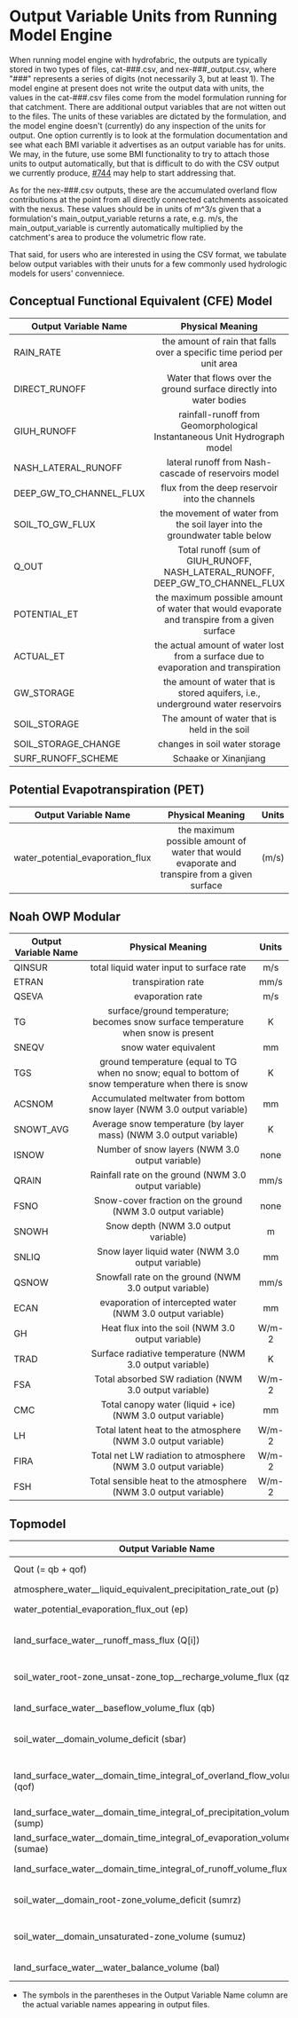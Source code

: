 # Output Variable Units from Running Model Engine

When running model engine with hydrofabric, the outputs are typically stored in two types of files, cat-###.csv, and nex-###_output.csv, where "###" represents a series of digits (not necessarily 3, but at least 1). The model engine at present does not write the output data with units, the values in the cat-###.csv files come from the model formulation running for that catchment. There are additional output variables that are not witten out to the files. The units of these variables are dictated by the formulation, and the model engine doesn't (currently) do any inspection of the units for output. One option currently is to look at the formulation documentation and see what each BMI variable it advertises as an output variable has for units. We may, in the future, use some BMI functionality to try to attach those units to output automatically, but that is difficult to do with the CSV output we currently produce, [#744](https://github.com/NOAA-OWP/ngen/pull/744) may help to start addressing that.

As for the nex-###.csv outputs, these are the accumulated overland flow contributions at the point from all directly connected catchments assoicated with the nexus. These values should be in units of m^3/s given that a formulation's main_output_variable returns a rate, e.g. m/s, the main_output_variable is currently automatically multiplied by the catchment's area to produce the volumetric flow rate.

That said, for users who are interested in using the CSV format, we tabulate below output variables with their unuts for a few commonly used hydrologic models for users' convenniece.

## Conceptual Functional Equivalent (CFE) Model
| Output Variable Name | Physical Meaning | Units |
| ------------- | :-----: | :--------: |
| RAIN_RATE | the amount of rain that falls over a specific time period per unit area | m/h |
| DIRECT_RUNOFF | Water that flows over the ground surface directly into water bodies |m/h |
| GIUH_RUNOFF | rainfall-runoff from Geomorphological Instantaneous Unit Hydrograph model | m/h |
| NASH_LATERAL_RUNOFF | lateral runoff from Nash-cascade of reservoirs model | m/h |
| DEEP_GW_TO_CHANNEL_FLUX | flux from the deep reservoir into the channels | m/h |
| SOIL_TO_GW_FLUX | the movement of water from the soil layer into the groundwater table below | m/h |
| Q_OUT | Total runoff (sum of GIUH_RUNOFF, NASH_LATERAL_RUNOFF, DEEP_GW_TO_CHANNEL_FLUX | m/h |
| POTENTIAL_ET | the maximum possible amount of water that would evaporate and transpire from a given surface | m/h |
| ACTUAL_ET | the actual amount of water lost from a surface due to evaporation and transpiration | m/h |
| GW_STORAGE | the amount of water that is stored aquifers, i.e., underground water reservoirs | m |
| SOIL_STORAGE | The amount of water that is held in the soil | m |
| SOIL_STORAGE_CHANGE | changes in soil water storage | m |
| SURF_RUNOFF_SCHEME | Schaake or Xinanjiang | none |


## Potential Evapotranspiration (PET)
| Output Variable Name | Physical Meaning | Units |
| ------------- | :-----: | :--------: |
| water_potential_evaporation_flux | the maximum possible amount of water that would evaporate and transpire from a given surface | (m/s) |


## Noah OWP Modular
Output Variable Name | Physical Meaning | Units |
| ------------- | :-----: | :--------: |
| QINSUR | total liquid water input to surface rate | m/s |
| ETRAN | transpiration rate | mm/s |
| QSEVA | evaporation rate | m/s |
| TG | surface/ground temperature; becomes snow surface temperature when snow is present | K |
| SNEQV | snow water equivalent | mm |
| TGS | ground temperature (equal to TG when no snow; equal to bottom of snow temperature when there is snow | K |
| ACSNOM | Accumulated meltwater from bottom snow layer (NWM 3.0 output variable) | mm |
| SNOWT_AVG | Average snow temperature (by layer mass) (NWM 3.0 output variable) | K |
| ISNOW | Number of snow layers (NWM 3.0 output variable) | none |
| QRAIN | Rainfall rate on the ground (NWM 3.0 output variable) | mm/s |
| FSNO | Snow-cover fraction on the ground (NWM 3.0 output variable) | none |
| SNOWH | Snow depth (NWM 3.0 output variable) | m |
| SNLIQ | Snow layer liquid water (NWM 3.0 output variable) | mm |
| QSNOW | Snowfall rate on the ground (NWM 3.0 output variable)| mm/s |
| ECAN | evaporation of intercepted water (NWM 3.0 output variable) | mm |
| GH | Heat flux into the soil (NWM 3.0 output variable) | W/m-2 |
| TRAD | Surface radiative temperature (NWM 3.0 output variable) | K |
| FSA | Total absorbed SW radiation (NWM 3.0 output variable) | W/m-2 |
| CMC | Total canopy water (liquid + ice) (NWM 3.0 output variable) | mm |
| LH | Total latent heat to the atmosphere (NWM 3.0 output variable) | W/m-2 |
| FIRA | Total net LW radiation to atmosphere (NWM 3.0 output variable) | W/m-2 |
| FSH | Total sensible heat to the atmosphere (NWM 3.0 output variable) | W/m-2 |


## Topmodel
Output Variable Name | Physical Meaning | Units |
| ------------- | :-----: | :--------: |
| Qout (= qb + qof) | accumulated discharge | m/h |
| atmosphere_water__liquid_equivalent_precipitation_rate_out (p) | adjusted rainfall | m/h |
| water_potential_evaporation_flux_out (ep) | adjusted potential evaporation | m/h |
| land_surface_water__runoff_mass_flux (Q[i]) | simulated discharge histogram | m/h |
| soil_water_root-zone_unsat-zone_top__recharge_volume_flux (qz) | flow from root zone to unsaturated zone | m/h |
| land_surface_water__baseflow_volume_flux (qb) | subsurface flow or baseflow | m/h |
| soil_water__domain_volume_deficit (sbar) | the catchment average soil moisture deficit | m |
| land_surface_water__domain_time_integral_of_overland_flow_volume_flux (qof) | flow from saturated area and infiltration excess flow  | m/h |
| land_surface_water__domain_time_integral_of_precipitation_volume_flux (sump) | accumulated rainfall | m |
| land_surface_water__domain_time_integral_of_evaporation_volume_flux (sumae) | accumulated evapotranspiration | m |
| land_surface_water__domain_time_integral_of_runoff_volume_flux (sumq) | accumulated discharge (Qout) | m |
| soil_water__domain_root-zone_volume_deficit (sumrz) | deficit_root_zone over the whole watershed | m |
| soil_water__domain_unsaturated-zone_volume (sumuz) | stor_unsat_zone over the whole watershed | m |
| land_surface_water__water_balance_volume (bal) | the residual of the water balance | m |

* The symbols in the parentheses in the Output Variable Name column are the actual variable names appearing in output files.
